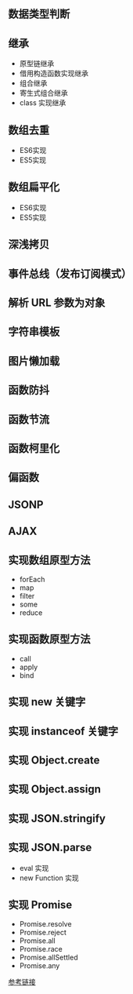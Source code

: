 ## 数据类型判断

## 继承

- 原型链继承
- 借用构造函数实现继承
- 组合继承
- 寄生式组合继承
- class 实现继承

## 数组去重

- ES6实现
- ES5实现

## 数组扁平化

- ES6实现
- ES5实现

## 深浅拷贝

## 事件总线（发布订阅模式）

## 解析 URL 参数为对象

## 字符串模板

## 图片懒加载

## 函数防抖

## 函数节流

## 函数柯里化

## 偏函数

## JSONP

## AJAX

## 实现数组原型方法

- forEach
- map
- filter
- some
- reduce

## 实现函数原型方法

- call
- apply
- bind

## 实现 new 关键字

## 实现 instanceof 关键字

## 实现 Object.create

## 实现 Object.assign

## 实现 JSON.stringify

## 实现 JSON.parse

- eval 实现
- new Function 实现

## 实现 Promise

- Promise.resolve
- Promise.reject
- Promise.all
- Promise.race
- Promise.allSettled
- Promise.any

[参考链接](https://juejin.cn/post/6946022649768181774#heading-42)
